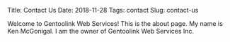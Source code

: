 Title: Contact Us
Date: 2018-11-28
Tags: contact
Slug: contact-us

Welcome to Gentoolink Web Services! This is the about page. My name is 
Ken McGonigal. I am the owner of Gentoolink Web Services Inc.
